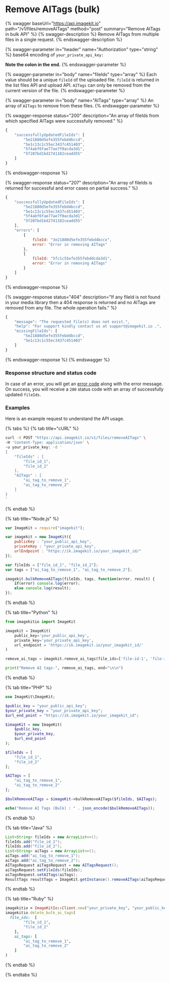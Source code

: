 # Remove AITags (bulk)

{% swagger baseUrl="https://api.imagekit.io" path="/v1/files/removeAITags" method="post" summary="Remove AITags in bulk API" %}
{% swagger-description %}
Remove AITags from multiple files in a single request.
{% endswagger-description %}

{% swagger-parameter in="header" name="Authorization" type="string" %}
base64 encoding of `your_private_api_key:`

**Note the colon in the end.**
{% endswagger-parameter %}

{% swagger-parameter in="body" name="fileIds" type="array" %}
Each value should be a unique `fileId` of the uploaded file. `fileId` is returned in the list files API and upload API. `AITags` can only be removed from the current version of the file.
{% endswagger-parameter %}

{% swagger-parameter in="body" name="AITags" type="array" %}
An array of `AITags` to remove from these files.
{% endswagger-parameter %}

{% swagger-response status="200" description="An array of fileIds from which specified AITags were successfully removed." %}
```javascript
{
    "successfullyUpdatedFileIds": [
        "5e21880d5efe355febd4bccd",
        "5e1c13c1c55ec3437c451403",
        "5f4abf6fae77ae7f0acda3d1", 
        "5f207bd1bd2741182ceadd55"
    ]
}
```
{% endswagger-response %}

{% swagger-response status="207" description="An array of fileIds is returned for successful and error cases on partial success." %}
```javascript
{
    "successfullyUpdatedFileIds": [
        "5e21880d5efe355febd4bccd",
        "5e1c13c1c55ec3437c451403",
        "5f4abf6fae77ae7f0acda3d1", 
        "5f207bd1bd2741182ceadd55"
    ],
    "errors": [
        {
            fileId: "3e21880d5efe355febd4bccx",
            error: "Error in removing AITags"
        },
        {
            fileId: "5fc1c55efe355febddcda3d1",
            error: "Error in removing AITags"
        }
    ]
}
```
{% endswagger-response %}

{% swagger-response status="404" description="If any fileId is not found in your media library then a 404 response is returned and no AITags are removed from any file. The whole operation fails." %}
```javascript
{
    "message": "The requested file(s) does not exist.",
    "help": "For support kindly contact us at support@imagekit.io .",
    "missingFileIds": [
        "5e21880d5efe355febd4bccd",
        "5e1c13c1c55ec3437c451403"
    ]
}
```
{% endswagger-response %}
{% endswagger %}

### Response structure and status code 

In case of an error, you will get an [error code](../api-introduction/#error-codes) along with the error message. On success, you will receive a `200` status code with an array of successfully updated `fileIds`.

### Examples

Here is an example request to understand the API usage.

{% tabs %}
{% tab title="cURL" %}
```bash
curl -X POST "https://api.imagekit.io/v1/files/removeAITags" \
-H 'Content-Type: application/json' \
-u your_private_key: -d '
{
	"fileIds" : [
		"file_id_1",
		"file_id_2"
	],
	"AITags" : [
		"ai_tag_to_remove_1", 
		"ai_tag_to_remove_2"
	]
}
'
```
{% endtab %}

{% tab title="Node.js" %}
```javascript
var ImageKit = require("imagekit");

var imagekit = new ImageKit({
    publicKey : "your_public_api_key",
    privateKey : "your_private_api_key",
    urlEndpoint : "https://ik.imagekit.io/your_imagekit_id/"
});

var fileIds = ["file_id_1", "file_id_2"];
var tags = ["ai_tag_to_remove_1", "ai_tag_to_remove_2"];

imagekit.bulkRemoveAITags(fileIds, tags, function(error, result) {
    if(error) console.log(error);
    else console.log(result);
});
```
{% endtab %}

{% tab title="Python" %}
```python
from imagekitio import ImageKit

imagekit = ImageKit(
    public_key='your_public_api_key',
    private_key='your_private_api_key',
    url_endpoint = 'https://ik.imagekit.io/your_imagekit_id/'
)

remove_ai_tags = imagekit.remove_ai_tags(file_ids=['file-id-1', 'file-id-2'], a_i_tags=['remove-ai-tag-1', 'remove-ai-tag-2'])

print("Remove AI tags-", remove_ai_tags, end="\n\n")
```
{% endtab %}

{% tab title="PHP" %}
```php
use ImageKit\ImageKit;

$public_key = "your_public_api_key";
$your_private_key = "your_private_api_key";
$url_end_point = "https://ik.imagekit.io/your_imagekit_id";

$imageKit = new ImageKit(
    $public_key,
    $your_private_key,
    $url_end_point
);

$fileIds = [
	"file_id_1",
	"file_id_2"
];

$AITags = [
	"ai_tag_to_remove_1", 
	"ai_tag_to_remove_2"
];

$bulkRemoveAITags = $imageKit->bulkRemoveAITags($fileIds, $AITags);

echo("Remove AI Tags (Bulk) : " . json_encode($bulkRemoveAITags));
```
{% endtab %}

{% tab title="Java" %}
```java
List<String> fileIds = new ArrayList<>();
fileIds.add("file_id_1");
fileIds.add("file_id_2");
List<String> aiTags = new ArrayList<>();
aiTags.add("ai_tag_to_remove_1");
aiTags.add("ai_tag_to_remove_2");
AITagsRequest aiTagsRequest = new AITagsRequest();
aiTagsRequest.setFileIds(fileIds);
aiTagsRequest.setAITags(aiTags);
ResultTags resultTags = ImageKit.getInstance().removeAITags(aiTagsRequest);
```
{% endtab %}

{% tab title="Ruby" %}
```ruby
imagekitio = ImageKitIo::Client.new("your_private_key", "your_public_key", "your_url_endpoint")
imagekitio.delete_bulk_ai_tags(
  file_ids:  [
        "file_id_1",
        "file_id_2"
    ],
    ai_tags: [
        "ai_tag_to_remove_1", 
        "ai_tag_to_remove_2"
    ]
)
```
{% endtab %}

{% endtabs %}
